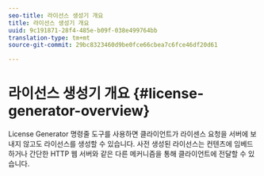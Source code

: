 ```yaml
---
seo-title: 라이선스 생성기 개요
title: 라이선스 생성기 개요
uuid: 9c191871-28f4-485e-b09f-038e499764bb
translation-type: tm+mt
source-git-commit: 29bc8323460d9be0fce66cbea7c6fce46df20d61

---
```



# 라이선스 생성기 개요 {#license-generator-overview}

License Generator 명령줄 도구를 사용하면 클라이언트가 라이센스 요청을 서버에 보내지 않고도 라이선스를 생성할 수 있습니다. 사전 생성된 라이선스는 컨텐츠에 임베드하거나 간단한 HTTP 웹 서버와 같은 다른 메커니즘을 통해 클라이언트에 전달할 수 있습니다.
